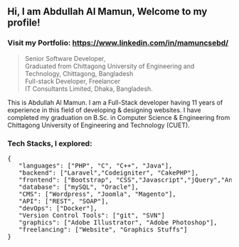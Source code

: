 Hi, I am Abdullah Al Mamun, Welcome to my profile!
--------------------------------------------------
<h3>Visit my Portfolio: <a href="https://www.linkedin.com/in/mamuncsebd/">https://www.linkedin.com/in/mamuncsebd/</a></h3>
<blockquote>
<p>Senior Software Developer,<br>
Graduated from Chittagong University of Engineering and Technology, Chittagong, Bangladesh <br>
Full-stack Developer, Freelancer <br>
IT Consultants Limited, Dhaka, Bangladesh.</p>
</blockquote>

<p>This is Abdullah Al Mamun. I am a Full-Stack developer having 11 years of experience in this field of developing & designing websites. I have completed my graduation on B.Sc. in Computer Science & Engineering from Chittagong University of Engineering and Technology (CUET).<p>
  
<h3>Tech Stacks, I explored:</h3>
<pre>{
   "languages": ["PHP", "C", "C++", "Java"],
   "backend": ["Laravel","Codeigniter", "CakePHP"],
   "frontend": ["Bootstrap", "CSS","Javascript","jQuery","Angularjs", "React"],
   "database": ["mySQL", "Oracle"],  
   "CMS": ["Wordpress", "Joomla", "Magento"],
   "API": ["REST", "SOAP"],
   "devOps": ["Docker"],  
   "Version Control Tools": ["git", "SVN"]
   "graphics": ["Adobe Illustrator", "Adobe Photoshop"],
   "freelancing": ["Website", "Graphics Stuffs"] 
}</pre>
  
  

<!--
**mamuncsebd/mamuncsebd** is a ✨ _special_ ✨ repository because its `README.md` (this file) appears on your GitHub profile.

Here are some ideas to get you started:

- 🔭 I’m currently working on ...
- 🌱 I’m currently learning ...
- 👯 I’m looking to collaborate on ...
- 🤔 I’m looking for help with ...
- 💬 Ask me about ...
- 📫 How to reach me: ...
- 😄 Pronouns: ...
- ⚡ Fun fact: ...
-->
